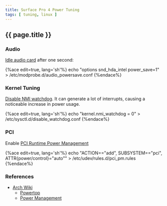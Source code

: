 ```yaml
---
title: Surface Pro 4 Power Tuning
tags: [ tuning, linux ]
---
```


## {{ page.title }}

### Audio

[Idle audio card](https://wiki.archlinux.org/index.php/Power_management#Audio) after one second:

{%ace edit=true, lang='sh'%}
echo "options snd_hda_intel power_save=1" > /etc/modprobe.d/audio_powersave.conf
{%endace%}

### Kernel Tuning

[Disable NMI watchdog](https://wiki.archlinux.org/index.php/Power_management#Disabling_NMI_watchdog). It can generate a lot of interrupts, causing a noticeable increase in power usage.

{%ace edit=true, lang='sh'%}
echo "kernel.nmi_watchdog = 0" > /etc/sysctl.d/disable_watchdog.conf
{%endace%}

### PCI

Enable [PCI Runtime Power Management](https://wiki.archlinux.org/index.php/Power_management#PCI_Runtime_Power_Management)

{%ace edit=true, lang='sh'%}
echo "ACTION=="add", SUBSYSTEM=="pci", ATTR{power/control}="auto"" > /etc/udev/rules.d/pci_pm.rules
{%endace%}

### References

*   [Arch Wiki](https://wiki.archlinux.org)
    *   [Powertop](https://wiki.archlinux.org/index.php/Powertop)
    *   [Power Management](https://wiki.archlinux.org/index.php/Power_management#Power_management_with_systemd)
